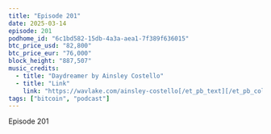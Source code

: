 ```yaml
---
title: "Episode 201"
date: 2025-03-14
episode: 201
podhome_id: "6c1bd582-15db-4a3a-aea1-7f389f636015"
btc_price_usd: "82,800"
btc_price_eur: "76,000"
block_height: "887,507"
music_credits:
  - title: "Daydreamer by Ainsley Costello"
  - title: "Link"
    link: "https://wavlake.com/ainsley-costello[/et_pb_text][/et_pb_column][/et_pb_row][/et_pb_section][et_pb_section"
tags: ["bitcoin", "podcast"]
---
```


Episode 201